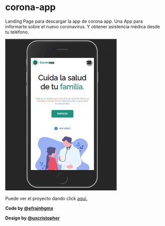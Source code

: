 # corona-app
Landing Page para descargar la app de corona app. Una App para informarte sobre el nuevo coronavirus.
Y obtener asistencia médica desde tu teléfono.


![Corona App](./assets/img/CoronaApp-readme.gif/)

Puede ver el proyecto dando click [aquí.](efrainhgmx.github.io/corona-app/ "Here")

**Code by [@efrainhgmx](https://www.instagram.com/efrainhgmx/ "@efrainhgmx")**


**Design by [@uxcristopher](https://www.instagram.com/uxcristopher/ "@uxcristopher")** 
